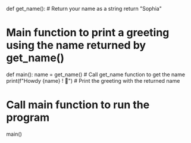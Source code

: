 <!-- Problem Statement
Fill out the get_name() function to return your name as a string! We've written a main() function for you which calls your function to retrieve your name and then prints it in a greeting.

Here's a sample run of the program where the name we've decided to return is Sophia (the autograder expects the returned name to be Sophia):

Howdy Sophia ! 🤠 -->

def get_name():
    # Return your name as a string
    return "Sophia"

# Main function to print a greeting using the name returned by get_name()
def main():
    name = get_name()  # Call get_name function to get the name
    print(f"Howdy {name} ! 🤠")  # Print the greeting with the returned name

# Call main function to run the program
main()
